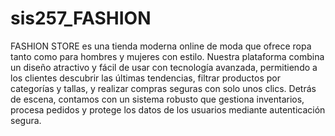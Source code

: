 # sis257_FASHION
FASHION STORE es una tienda moderna online de moda que ofrece ropa tanto como para hombres y mujeres con estilo. Nuestra plataforma combina un diseño atractivo y fácil de usar con tecnología avanzada, permitiendo a los clientes descubrir las últimas tendencias, filtrar productos por categorías y tallas, y realizar compras seguras con solo unos clics. Detrás de escena, contamos con un sistema robusto que gestiona inventarios, procesa pedidos y protege los datos de los usuarios mediante autenticación segura. 